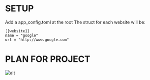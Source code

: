 # SETUP
Add a app_config.toml at the root
The struct for each website will be:

```
[[website]]
name = "google"
url = "http://www.google.com"
```
# PLAN FOR PROJECT

![alt](https://i.ibb.co/6b3c6D2/Web-Scrapper-Def.png)
